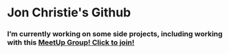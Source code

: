 # Jon Christie's Github 

### I’m currently working on some side projects, including working with this [MeetUp Group! Click to join!](https://www.meetup.com/web-development-collaboration-learning-creating/)

<!--
**mathcodes/mathcodes** is a ✨ _special_ ✨ repository because its `README.md` (this file) appears on your GitHub profile.

Here are some ideas to get you started:

- 🔭 :
- 🌱 I’m currently learning intermediate - advanced Python!
- 👯 I’m looking to collaborate on projects with like minded people trying to build something with value and meaning to help people and improve this wild wild world we live in! 
- 🤔 I’m looking for help with ...
- 💬 Ask me about anything!
- 📫 How to reach me: 
- 😄 Pronouns: ...
- ⚡ Fun fact: ...
-->

